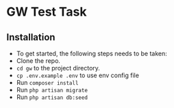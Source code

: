 # GW Test Task

## Installation
+ To get started, the following steps needs to be taken:
+ Clone the repo.
+ `cd gw` to the project directory.
+ `cp .env.example .env` to use env config file
+ Run `composer install`
+ Run `php artisan migrate`
+ Run `php artisan db:seed`
